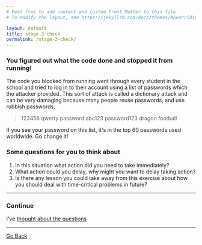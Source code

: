 ```yaml
---
# Feel free to add content and custom Front Matter to this file.
# To modify the layout, see https://jekyllrb.com/docs/themes/#overriding-theme-defaults

layout: default
title: stage-3-check
permalink: /stage-3-check/
---
```


### You figured out what the code done and stopped it from running!

The code you blocked from running went through every student in the school and tried to log in to their account using a list of passwords which the attacker provided. This sort of attack is called a dictionary attack and can be very damaging because many people reuse passwords, and use rubbish passwords. 

> 123456
> qwerty
> password
> abc123
> password123
> dragon
> football

If you see your password on this list, it's in the top 60 passwords used worldwide. Go change it!

### Some questions for you to think about

1. In this situation what action did you need to take immediately?
2. What action could you delay, why might you want to delay taking action? 
3. Is there any lesson you could take away from this exercise about how you should deal with time-critical problems in future?

---
### Continue
I've [thought about the questions](../../CITC/stage-3)

--- 

[Go Back](../../CITC/stage-2)